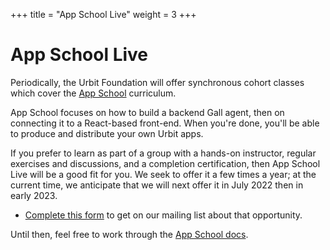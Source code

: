 +++
title = "App School Live"
weight = 3
+++

#   App School Live

Periodically, the Urbit Foundation will offer synchronous cohort classes which
cover the [App School](/guides/core/hoon-school) curriculum.

App School focuses on how to build a backend Gall agent, then on connecting it
to a React-based front-end.  When you're done, you'll be able to produce and
distribute your own Urbit apps.

If you prefer to learn as part of a group with a hands-on instructor, regular
exercises and discussions, and a completion certification, then App School Live
will be a good fit for you.  We seek to offer it a few times a year; at the
current time, we anticipate that we will next offer it in July 2022 then in
early 2023.

- [Complete this form](https://forms.gle/3c8xBubvSiQfj7Tr6) to get on our
  mailing list about that opportunity.

Until then, feel free to work through the [App School
docs](/guides/core/app-school).

